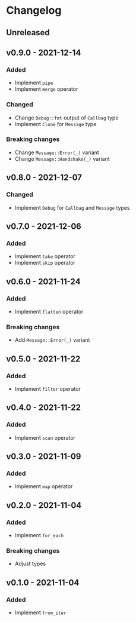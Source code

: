 #   Changelog

##  Unreleased

##  v0.9.0 - 2021-12-14

### Added

-   Implement `pipe`
-   Implement `merge` operator

###  Changed

-   Change `Debug::fmt` output of `Callbag` type
-   Implement `Clone` for `Message` type

### Breaking changes

-   Change `Message::Error(_)` variant
-   Change `Message::Handshake(_)` variant

##  v0.8.0 - 2021-12-07

### Changed

-   Implement `Debug` for `Callbag` and `Message` types

##  v0.7.0 - 2021-12-06

### Added

-   Implement `take` operator
-   Implement `skip` operator

##  v0.6.0 - 2021-11-24

### Added

-   Implement `flatten` operator

### Breaking changes

-   Add `Message::Error(_)` variant

##  v0.5.0 - 2021-11-22

### Added

-   Implement `filter` operator

##  v0.4.0 - 2021-11-22

### Added

-   Implement `scan` operator

##  v0.3.0 - 2021-11-09

### Added

-   Implement `map` operator

##  v0.2.0 - 2021-11-04

### Added

-   Implement `for_each`

### Breaking changes

-   Adjust types

##  v0.1.0 - 2021-11-04

### Added

-   Implement `from_iter`

